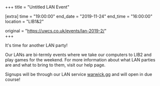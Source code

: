 +++
title = "Untitled LAN Event"

[extra]
time = "19:00:00"
end_date = "2019-11-24"
end_time = "16:00:00"
location = "LIB1&2"

original = "https://uwcs.co.uk/events/lan-2019-2/"    
+++

It's time for another LAN party\!  

Our LANs are bi-termly events where we take our computers to LIB2 and play games for the weekend. For more information about what LAN parties are and what to bring to them, visit our <span id="2334">help page</span>.

Signups will be through our LAN service [warwick.gg](http://warwick.gg) and will open in due course\!

